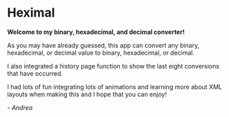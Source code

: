 # Heximal
**Welcome to my binary, hexadecimal, and decimal converter!**

As you may have already guessed, this app can convert any binary, hexadecimal, or decimal value to binary, hexadecimal, or decimal.

I also integrated a history page function to show the last eight conversions that have occurred.

I had lots of fun integrating lots of animations and learning more about XML layouts when making this and I hope that you can enjoy!

*- Andrea*

